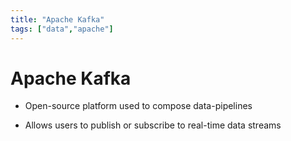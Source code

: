 ```yaml
---
title: "Apache Kafka"
tags: ["data","apache"]
---
```


# Apache Kafka

- Open-source platform used to compose data-pipelines

- Allows users to publish or subscribe to real-time data streams
